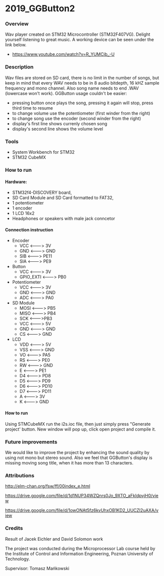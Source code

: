 # 2019_GGButton2

### Overview

Wav player created on STM32 Microcontroller (STM32F407VG). Delight yourself listening to great music. A working device can be seen under the link below.

 - https://www.youtube.com/watch?v=R_YUMCib_-U

### Description

Wav files are stored on SD card, there is no limit in the number of songs, but keep in mind that every WAV needs to be in 8 audio bitdepth, 16 kHZ sample frequency and mono channel. Also song name needs to end .WAV (lowercase won't work). GGButton usage couldn't be easier: 
 - pressing button once plays the song, pressing it again will stop, press third time to resume
 - to change volume use the potentiometer (first winder from the right)
 - to change song use the encoder (second winder from the right)
 - display's first line shows currenly chosen song
 - display's second line shows the volume level

### Tools

 - System Workbench for STM32
 - STM32 CubeMX

### How to run

#### Hardware:
 - STM32f4-DISCOVERY board,
 - SD Card Module and SD Card formatted to FAT32,
 - 1 potentiometer
 - 1 encoder
 - 1 LCD 16x2 
 - Headphones or speakers with male jack conncetor
#### Connection instruction
 - Encoder
    - VCC <---> 3V
    - GND <---> GND
    - SIB <---> PE11
    - SIA <---> PE9
 - Button
    - VCC <---> 3V
    - GPIO_EXTI <---> PB0
  - Potentiometer 
    - VCC <---> 3V
    - GND <---> GND
    - ADC <---> PA0
  - SD Module
    - MOSI <---> PB5
    - MISO <---> PB4
    - SCK <--->PB3
    - VCC <---> 5V
    - GND <---> GND
    - CS <---> GND
  - LCD
    - VDD <---> 5V
    - VSS <---> GND
    - VO <---> PA5
    - RS <---> PE0
    - RW <---> GND
    - E <---> PE1
    - D4 <---> PD8
    - D5 <---> PD9
    - D6 <---> PD10
    - D7 <---> PD11
    - A <---> 3V
    - K <---> GND

#### How to run
Using STMCubeMX run the i2s.ioc file, then just simply press "Generate project' button. New window will pop up, click open project and compile it. 

### Future improvements

We would like to improve the project by enhancing the sound quality by using not mono but stereo sound. Also we feel that GGButton's display is missing moving song title, when it has more than 13 characters. 

### Attributions

http://elm-chan.org/fsw/ff/00index_e.html

https://drive.google.com/file/d/1d1NUP34WZQnrs0Jo_9XTO_aFkIdpvjH0/view

https://drive.google.com/file/d/1owONAt5fz6kvUhxOB1KD2_UUCZI2uAXA/view


### Credits

Result of Jacek Eichler and David Solomon work 

The project was conducted during the Microprocessor Lab course held by the Institute of Control and Information Engineering, Poznan University of Technology.

Supervisor: Tomasz Mańkowski
